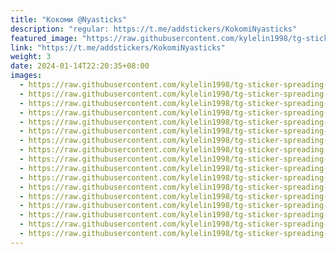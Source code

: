 ```yaml
---
title: "Кокоми @Nyasticks"
description: "regular: https://t.me/addstickers/KokomiNyasticks"
featured_image: "https://raw.githubusercontent.com/kylelin1998/tg-sticker-spreading-worldwide-images/main/img/78c4076b-9c84-4633-887e-245ebfc82c30.jpg"
link: "https://t.me/addstickers/KokomiNyasticks"
weight: 3
date: 2024-01-14T22:20:35+08:00
images:
  - https://raw.githubusercontent.com/kylelin1998/tg-sticker-spreading-worldwide-images/main/img/78c4076b-9c84-4633-887e-245ebfc82c30.jpg
  - https://raw.githubusercontent.com/kylelin1998/tg-sticker-spreading-worldwide-images/main/img/8c3b1d7a-65d6-41ea-8159-444c40429bd1.jpg
  - https://raw.githubusercontent.com/kylelin1998/tg-sticker-spreading-worldwide-images/main/img/856844a8-5aa3-44b1-b3a2-f9b86d6e8e02.jpg
  - https://raw.githubusercontent.com/kylelin1998/tg-sticker-spreading-worldwide-images/main/img/f3b66493-789f-4ce1-85e5-25376c7cf1fe.jpg
  - https://raw.githubusercontent.com/kylelin1998/tg-sticker-spreading-worldwide-images/main/img/cf386344-8f66-44c1-bc39-d7aadf715a75.jpg
  - https://raw.githubusercontent.com/kylelin1998/tg-sticker-spreading-worldwide-images/main/img/57d5be06-db37-430e-b505-78797318dced.jpg
  - https://raw.githubusercontent.com/kylelin1998/tg-sticker-spreading-worldwide-images/main/img/2fb5d1fe-bbf1-4cd5-bf13-45f9b7cff1c8.jpg
  - https://raw.githubusercontent.com/kylelin1998/tg-sticker-spreading-worldwide-images/main/img/19735dac-44ab-4062-8c7b-e11bd5312933.jpg
  - https://raw.githubusercontent.com/kylelin1998/tg-sticker-spreading-worldwide-images/main/img/ce771610-31ff-4112-a514-94affccf7c46.jpg
  - https://raw.githubusercontent.com/kylelin1998/tg-sticker-spreading-worldwide-images/main/img/eb87380f-9c1b-4bda-b55e-343b534cb6cf.jpg
  - https://raw.githubusercontent.com/kylelin1998/tg-sticker-spreading-worldwide-images/main/img/3af1b883-64ea-472e-8b83-6f713f85e4e9.jpg
  - https://raw.githubusercontent.com/kylelin1998/tg-sticker-spreading-worldwide-images/main/img/6640151d-c0cd-45fe-a850-bf98d6eeb174.jpg
  - https://raw.githubusercontent.com/kylelin1998/tg-sticker-spreading-worldwide-images/main/img/0716510d-189d-4120-90d8-f2fafdfa08ec.jpg
  - https://raw.githubusercontent.com/kylelin1998/tg-sticker-spreading-worldwide-images/main/img/fb116460-edfe-44dc-80e1-c274b5db3d14.jpg
  - https://raw.githubusercontent.com/kylelin1998/tg-sticker-spreading-worldwide-images/main/img/98ca2164-6e5b-471e-b458-c2d6d26634ea.jpg
  - https://raw.githubusercontent.com/kylelin1998/tg-sticker-spreading-worldwide-images/main/img/5aa8cf43-3304-46db-8aad-95650dd33ed8.jpg
  - https://raw.githubusercontent.com/kylelin1998/tg-sticker-spreading-worldwide-images/main/img/61e0e93f-67be-4afd-b728-bca94f81f848.jpg
---
```

